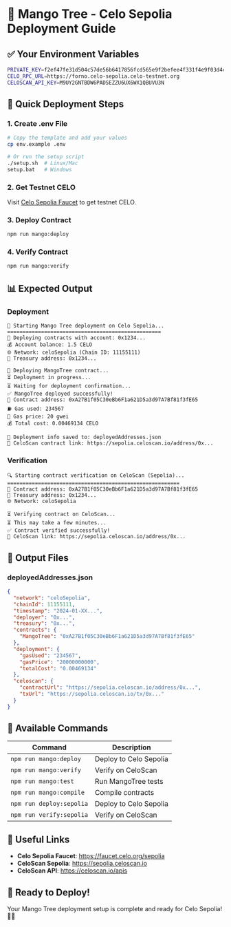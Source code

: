 # 🌳 Mango Tree - Celo Sepolia Deployment Guide

## ✅ **Your Environment Variables**

```bash
PRIVATE_KEY=f2ef47fe31d504c57de56b6417856fcd565e9f2befee4f331f4e9f03d4cfb0c1
CELO_RPC_URL=https://forno.celo-sepolia.celo-testnet.org
CELOSCAN_API_KEY=M9UY2GNTBDW6PADSEZZU6UX6WX1QBUVU3N
```

## 🚀 **Quick Deployment Steps**

### **1. Create .env File**
```bash
# Copy the template and add your values
cp env.example .env

# Or run the setup script
./setup.sh  # Linux/Mac
setup.bat   # Windows
```

### **2. Get Testnet CELO**
Visit [Celo Sepolia Faucet](https://faucet.celo.org/sepolia) to get testnet CELO.

### **3. Deploy Contract**
```bash
npm run mango:deploy
```

### **4. Verify Contract**
```bash
npm run mango:verify
```

## 📊 **Expected Output**

### **Deployment**
```
🌳 Starting Mango Tree deployment on Celo Sepolia...
==================================================
📝 Deploying contracts with account: 0x1234...
💰 Account balance: 1.5 CELO
🌐 Network: celoSepolia (Chain ID: 11155111)
🏦 Treasury address: 0x1234...

🚀 Deploying MangoTree contract...
⏳ Deployment in progress...
⏳ Waiting for deployment confirmation...
✅ MangoTree deployed successfully!
📍 Contract address: 0xA27B1f05C30eBb6F1a621D5a3d97A7Bf81f3fE65
⛽ Gas used: 234567
💸 Gas price: 20 gwei
💰 Total cost: 0.00469134 CELO

📁 Deployment info saved to: deployedAddresses.json
🔗 CeloScan contract link: https://sepolia.celoscan.io/address/0x...
```

### **Verification**
```
🔍 Starting contract verification on CeloScan (Sepolia)...
========================================================
📝 Contract address: 0xA27B1f05C30eBb6F1a621D5a3d97A7Bf81f3fE65
🏦 Treasury address: 0x1234...
🌐 Network: celoSepolia

⏳ Verifying contract on CeloScan...
⏳ This may take a few minutes...
✅ Contract verified successfully!
🔗 CeloScan link: https://sepolia.celoscan.io/address/0x...
```

## 📁 **Output Files**

### **deployedAddresses.json**
```json
{
  "network": "celoSepolia",
  "chainId": 11155111,
  "timestamp": "2024-01-XX...",
  "deployer": "0x...",
  "treasury": "0x...",
  "contracts": {
    "MangoTree": "0xA27B1f05C30eBb6F1a621D5a3d97A7Bf81f3fE65"
  },
  "deployment": {
    "gasUsed": "234567",
    "gasPrice": "20000000000",
    "totalCost": "0.00469134"
  },
  "celoscan": {
    "contractUrl": "https://sepolia.celoscan.io/address/0x...",
    "txUrl": "https://sepolia.celoscan.io/tx/0x..."
  }
}
```

## 🔧 **Available Commands**

| Command | Description |
|---------|-------------|
| `npm run mango:deploy` | Deploy to Celo Sepolia |
| `npm run mango:verify` | Verify on CeloScan |
| `npm run mango:test` | Run MangoTree tests |
| `npm run mango:compile` | Compile contracts |
| `npm run deploy:sepolia` | Deploy to Celo Sepolia |
| `npm run verify:sepolia` | Verify on CeloScan |

## 🔗 **Useful Links**

- **Celo Sepolia Faucet**: https://faucet.celo.org/sepolia
- **CeloScan Sepolia**: https://sepolia.celoscan.io
- **CeloScan API**: https://celoscan.io/apis

## 🎯 **Ready to Deploy!**

Your Mango Tree deployment setup is complete and ready for Celo Sepolia! 🌳✨

